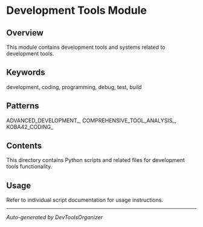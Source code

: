 # Development Tools Module

## Overview
This module contains development tools and systems related to development tools.

## Keywords
development, coding, programming, debug, test, build

## Patterns
ADVANCED_DEVELOPMENT_, COMPREHENSIVE_TOOL_ANALYSIS_, KOBA42_CODING_

## Contents
This directory contains Python scripts and related files for development tools functionality.

## Usage
Refer to individual script documentation for usage instructions.

---
*Auto-generated by DevToolsOrganizer*
